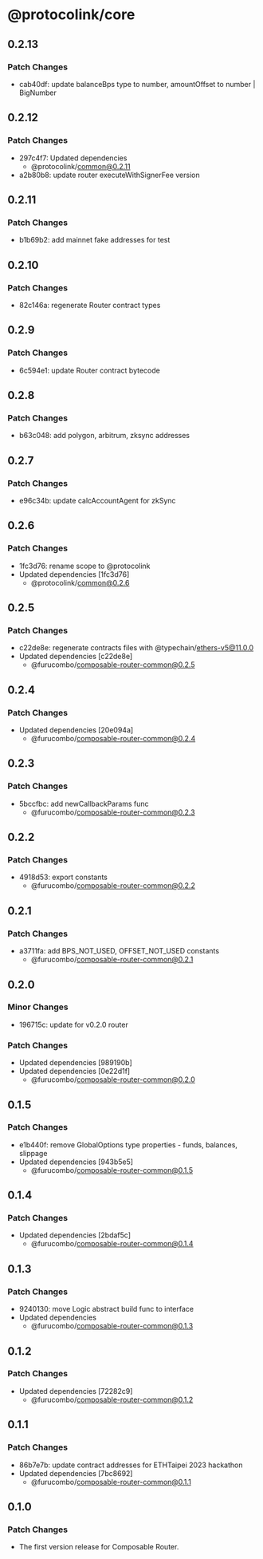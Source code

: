 # @protocolink/core

## 0.2.13

### Patch Changes

- cab40df: update balanceBps type to number, amountOffset to number | BigNumber

## 0.2.12

### Patch Changes

- 297c4f7: Updated dependencies
  - @protocolink/common@0.2.11
- a2b80b8: update router executeWithSignerFee version

## 0.2.11

### Patch Changes

- b1b69b2: add mainnet fake addresses for test

## 0.2.10

### Patch Changes

- 82c146a: regenerate Router contract types

## 0.2.9

### Patch Changes

- 6c594e1: update Router contract bytecode

## 0.2.8

### Patch Changes

- b63c048: add polygon, arbitrum, zksync addresses

## 0.2.7

### Patch Changes

- e96c34b: update calcAccountAgent for zkSync

## 0.2.6

### Patch Changes

- 1fc3d76: rename scope to @protocolink
- Updated dependencies [1fc3d76]
  - @protocolink/common@0.2.6

## 0.2.5

### Patch Changes

- c22de8e: regenerate contracts files with @typechain/ethers-v5@11.0.0
- Updated dependencies [c22de8e]
  - @furucombo/composable-router-common@0.2.5

## 0.2.4

### Patch Changes

- Updated dependencies [20e094a]
  - @furucombo/composable-router-common@0.2.4

## 0.2.3

### Patch Changes

- 5bccfbc: add newCallbackParams func
  - @furucombo/composable-router-common@0.2.3

## 0.2.2

### Patch Changes

- 4918d53: export constants
  - @furucombo/composable-router-common@0.2.2

## 0.2.1

### Patch Changes

- a3711fa: add BPS_NOT_USED, OFFSET_NOT_USED constants
  - @furucombo/composable-router-common@0.2.1

## 0.2.0

### Minor Changes

- 196715c: update for v0.2.0 router

### Patch Changes

- Updated dependencies [989190b]
- Updated dependencies [0e22d1f]
  - @furucombo/composable-router-common@0.2.0

## 0.1.5

### Patch Changes

- e1b440f: remove GlobalOptions type properties - funds, balances, slippage
- Updated dependencies [943b5e5]
  - @furucombo/composable-router-common@0.1.5

## 0.1.4

### Patch Changes

- Updated dependencies [2bdaf5c]
  - @furucombo/composable-router-common@0.1.4

## 0.1.3

### Patch Changes

- 9240130: move Logic abstract build func to interface
- Updated dependencies
  - @furucombo/composable-router-common@0.1.3

## 0.1.2

### Patch Changes

- Updated dependencies [72282c9]
  - @furucombo/composable-router-common@0.1.2

## 0.1.1

### Patch Changes

- 86b7e7b: update contract addresses for ETHTaipei 2023 hackathon
- Updated dependencies [7bc8692]
  - @furucombo/composable-router-common@0.1.1

## 0.1.0

### Patch Changes

- The first version release for Composable Router.
